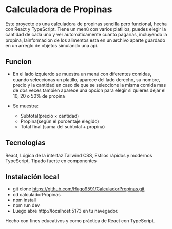 # Calculadora de Propinas

Este proyecto es una calculadora de propinas sencilla pero funcional, hecha con React y TypeScript. Tiene un menú con varios platillos, 
puedes elegir la cantidad de cada uno y ver automáticamente cuánto pagarías, incluyendo la propina, lainformacion de los alimentos esta en un archivo aparte guardado en un arreglo de objetos simulando una api.

## Funcion

- En el lado izquierdo se muestra un menú con diferentes comidas, cuando seleccionas un platillo, aparece del lado derecho, su nombre, precio y la cantidad en caso de que se seleccione la misma comida mas de dos veces tambien aparece una opcion para elegir si quieres dejar el 10, 20 o 50% de propina
  
- Se muestra:
  - Subtotal(precio × cantidad)
  - Propina(según el porcentaje elegido)
  - Total final (suma del subtotal + propina)

## Tecnologías
React, Lógica de la interfaz
Tailwind CSS, Estilos rápidos y modernos
TypeScript, Tipado fuerte en componentes

## Instalación local
- git clone https://github.com/Hugo9591/CalculadorPropinas.git
- cd calculadorPropinas
- npm install
- npm run dev
- Luego abre http://localhost:5173 en tu navegador.

Hecho con fines educativos y como práctica de React con TypeScript.
